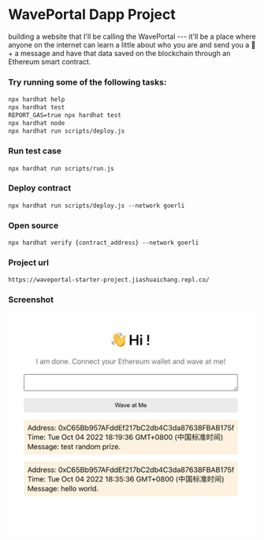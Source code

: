 # WavePortal Dapp Project

building a website that I'll be calling the WavePortal --- it'll be a place where anyone on the internet can learn a little about who you are and send you a 👋 + a message and have that data saved on the blockchain through an Ethereum smart contract.

### Try running some of the following tasks:

```shell
npx hardhat help
npx hardhat test
REPORT_GAS=true npx hardhat test
npx hardhat node
npx hardhat run scripts/deploy.js
```

### Run test case
```shell
npx hardhat run scripts/run.js
```

### Deploy contract
```shell
npx hardhat run scripts/deploy.js --network goerli
```

### Open source
```shell
npx hardhat verify {contract_address} --network goerli
```

### Project url
```
https://waveportal-starter-project.jiashuaichang.repl.co/
```

### Screenshot
![运行截图](imgs/screenshot.png)
